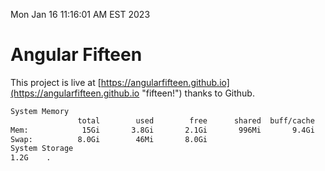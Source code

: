 Mon Jan 16 11:16:01 AM EST 2023

# Angular Fifteen


This project is live at [https://angularfifteen.github.io](https://angularfifteen.github.io "fifteen!") thanks to Github.

```bash
System Memory
               total        used        free      shared  buff/cache   available
Mem:            15Gi       3.8Gi       2.1Gi       996Mi       9.4Gi        10Gi
Swap:          8.0Gi        46Mi       8.0Gi
System Storage
1.2G	.
